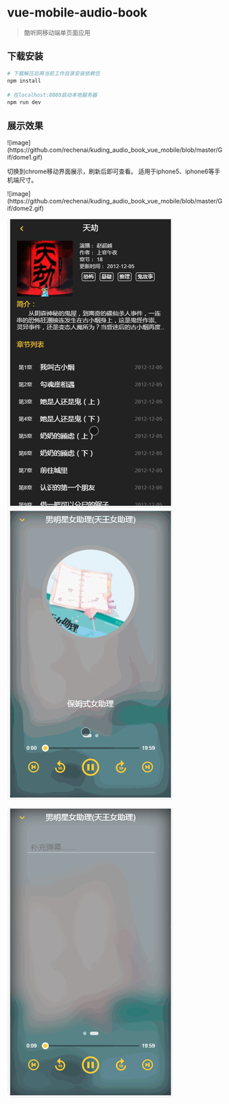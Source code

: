 # vue-mobile-audio-book

> 酷听网移动端单页面应用

## 下载安装

``` bash
# 下载解压后再当前工作目录安装依赖包
npm install

# 在localhost:8080启动本地服务器
npm run dev

```

## 展示效果

<div>
  ![image](https://github.com/rechenai/kuding_audio_book_vue_mobile/blob/master/Gif/dome1.gif)
  <p>切换到chrome移动界面展示，刷新后即可查看。 适用于iphone5、iphone6等手机端尺寸。
</div>
![image](https://github.com/rechenai/kuding_audio_book_vue_mobile/blob/master/Gif/dome2.gif)

![image](https://github.com/rechenai/kuding_audio_book_vue_mobile/blob/master/Gif/dome3.gif)     ![image](https://github.com/rechenai/kuding_audio_book_vue_mobile/blob/master/Gif/dome4.gif)

![image](https://github.com/rechenai/kuding_audio_book_vue_mobile/blob/master/Gif/dome5.gif)
